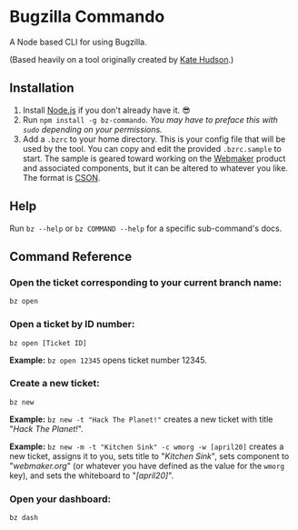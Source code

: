 # Bugzilla Commando

A Node based CLI for using Bugzilla.

(Based heavily on a tool originally created by [Kate Hudson](http://github.com/k88hudson/bz).)

## Installation

1. Install [Node.js](http://nodejs.org) if you don't already have it. :sunglasses:
2. Run `npm install -g bz-commando`. *You may have to preface this with `sudo` depending on your permissions.*
3. Add a `.bzrc` to your home directory. This is your config file that will be used by the tool. You can copy and edit the provided `.bzrc.sample` to start. The sample is geared toward working on the [Webmaker](http://webmaker.org) product and associated components, but it can be altered to whatever you like. The format is [CSON](https://github.com/bevry/cson).

## Help

Run `bz --help` or `bz COMMAND --help` for a specific sub-command's docs.

## Command Reference

### Open the ticket corresponding to your current branch name:

`bz open`

### Open a ticket by ID number:

`bz open [Ticket ID]`

**Example:** `bz open 12345` opens ticket number 12345.

### Create a new ticket:

`bz new`

**Example:** `bz new -t "Hack The Planet!"` creates a new ticket with title "*Hack The Planet!*".

**Example:** `bz new -m -t "Kitchen Sink" -c wmorg -w [april20]` creates a new ticket, assigns it to you, sets title to "*Kitchen Sink*", sets component to "*webmaker.org*" (or whatever you have defined as the value for the `wmorg` key), and sets the whiteboard to "*[april20]*".

### Open your dashboard:

`bz dash`
